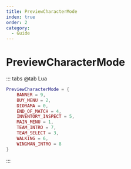 ```yaml
---
title: PreviewCharacterMode
index: true
order: 2
category:
  - Guide
---
```


# PreviewCharacterMode
::: tabs
@tab Lua
```lua
PreviewCharacterMode = {
    BANNER = 9,
    BUY_MENU = 2,
    DIORAMA = 0,
    END_OF_MATCH = 4,
    INVENTORY_INSPECT = 5,
    MAIN_MENU = 1,
    TEAM_INTRO = 7,
    TEAM_SELECT = 3,
    WALKING = 6,
    WINGMAN_INTRO = 8
}
```
:::